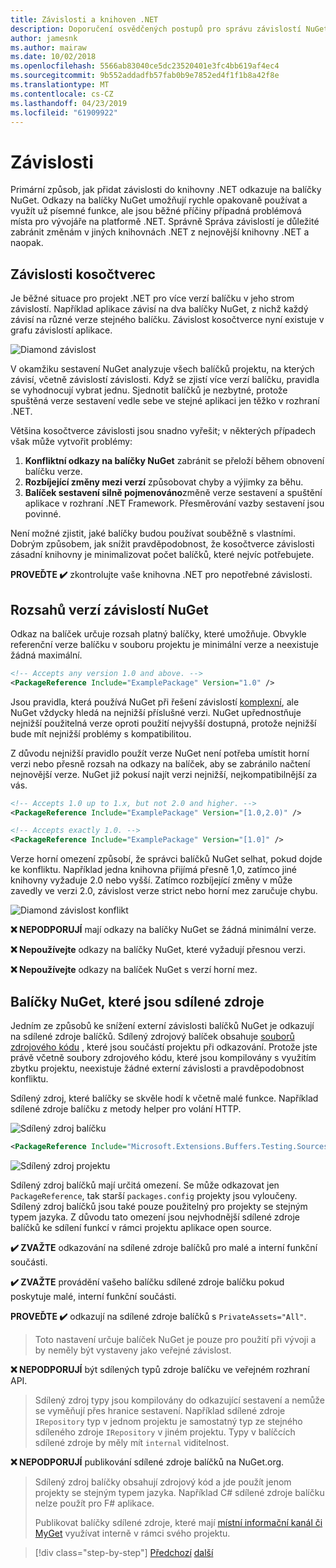 ```yaml
---
title: Závislosti a knihoven .NET
description: Doporučení osvědčených postupů pro správu závislostí NuGet knihoven .NET.
author: jamesnk
ms.author: mairaw
ms.date: 10/02/2018
ms.openlocfilehash: 5566ab83040ce5dc23520401e3fc4bb619af4ec4
ms.sourcegitcommit: 9b552addadfb57fab0b9e7852ed4f1f1b8a42f8e
ms.translationtype: MT
ms.contentlocale: cs-CZ
ms.lasthandoff: 04/23/2019
ms.locfileid: "61909922"
---
```

# <a name="dependencies"></a>Závislosti

Primární způsob, jak přidat závislosti do knihovny .NET odkazuje na balíčky NuGet. Odkazy na balíčky NuGet umožňují rychle opakovaně používat a využít už písemné funkce, ale jsou běžné příčiny případná problémová místa pro vývojáře na platformě .NET. Správně Správa závislostí je důležité zabránit změnám v jiných knihovnách .NET z nejnovější knihovny .NET a naopak.

## <a name="diamond-dependencies"></a>Závislosti kosočtverec

Je běžné situace pro projekt .NET pro více verzí balíčku v jeho strom závislostí. Například aplikace závisí na dva balíčky NuGet, z nichž každý závisí na různé verze stejného balíčku. Závislost kosočtverce nyní existuje v grafu závislostí aplikace.

![Diamond závislost](./media/dependencies/diamond-dependency.png "Diamond závislostí")

V okamžiku sestavení NuGet analyzuje všech balíčků projektu, na kterých závisí, včetně závislostí závislosti. Když se zjistí více verzí balíčku, pravidla se vyhodnocují vybrat jednu. Sjednotit balíčků je nezbytné, protože spuštěná verze sestavení vedle sebe ve stejné aplikaci jen těžko v rozhraní .NET.

Většina kosočtverce závislosti jsou snadno vyřešit; v některých případech však může vytvořit problémy:

1. **Konfliktní odkazy na balíčky NuGet** zabránit se přeloží během obnovení balíčku verze.
2. **Rozbíjející změny mezi verzí** způsobovat chyby a výjimky za běhu.
3. **Balíček sestavení silně pojmenováno**změně verze sestavení a spuštění aplikace v rozhraní .NET Framework. Přesměrování vazby sestavení jsou povinné.

Není možné zjistit, jaké balíčky budou používat souběžně s vlastními. Dobrým způsobem, jak snížit pravděpodobnost, že kosočtverce závislosti zásadní knihovny je minimalizovat počet balíčků, které nejvíc potřebujete.

**PROVEĎTE ✔️** zkontrolujte vaše knihovna .NET pro nepotřebné závislosti.

## <a name="nuget-dependency-version-ranges"></a>Rozsahů verzí závislostí NuGet

Odkaz na balíček určuje rozsah platný balíčky, které umožňuje. Obvykle referenční verze balíčku v souboru projektu je minimální verze a neexistuje žádná maximální.

```xml
<!-- Accepts any version 1.0 and above. -->
<PackageReference Include="ExamplePackage" Version="1.0" />
```

Jsou pravidla, která používá NuGet při řešení závislostí [komplexní](/nuget/consume-packages/dependency-resolution), ale NuGet vždycky hledá na nejnižší příslušné verzi. NuGet upřednostňuje nejnižší použitelná verze oproti použití nejvyšší dostupná, protože nejnižší bude mít nejnižší problémy s kompatibilitou.

Z důvodu nejnižší pravidlo použít verze NuGet není potřeba umístit horní verzi nebo přesně rozsah na odkazy na balíček, aby se zabránilo načtení nejnovější verze. NuGet již pokusí najít verzi nejnižší, nejkompatibilnější za vás.

```xml
<!-- Accepts 1.0 up to 1.x, but not 2.0 and higher. -->
<PackageReference Include="ExamplePackage" Version="[1.0,2.0)" />

<!-- Accepts exactly 1.0. -->
<PackageReference Include="ExamplePackage" Version="[1.0]" />
```

Verze horní omezení způsobí, že správci balíčků NuGet selhat, pokud dojde ke konfliktu. Například jedna knihovna přijímá přesně 1,0, zatímco jiné knihovny vyžaduje 2.0 nebo vyšší. Zatímco rozbíjející změny v může zavedly ve verzi 2.0, závislost verze strict nebo horní mez zaručuje chybu.

![Diamond závislost konflikt](./media/dependencies/diamond-dependency-conflict.png "Diamond konflikt závislostí")

**❌ NEPODPORUJÍ** mají odkazy na balíčky NuGet se žádná minimální verze.

**❌ Nepoužívejte** odkazy na balíčky NuGet, které vyžadují přesnou verzi.

**❌ Nepoužívejte** odkazy na balíček NuGet s verzí horní mez.

## <a name="nuget-shared-source-packages"></a>Balíčky NuGet, které jsou sdílené zdroje

Jedním ze způsobů ke snížení externí závislosti balíčků NuGet je odkazují na sdílené zdroje balíčků. Sdílený zdrojový balíček obsahuje [souborů zdrojového kódu](/nuget/reference/nuspec#including-content-files) , které jsou součástí projektu při odkazování. Protože jste právě včetně soubory zdrojového kódu, které jsou kompilovány s využitím zbytku projektu, neexistuje žádné externí závislosti a pravděpodobnost konfliktu.

Sdílený zdroj, které balíčky se skvěle hodí k včetně malé funkce. Například sdílené zdroje balíčku z metody helper pro volání HTTP.

![Sdílený zdroj balíčku](./media/dependencies/shared-source-package.png "sdílené zdroje balíčku")

```xml
<PackageReference Include="Microsoft.Extensions.Buffers.Testing.Sources" PrivateAssets="All" Version="1.0" />
```

![Sdílený zdroj projektu](./media/dependencies/shared-source-project.png "sdílený zdrojový projekt")

Sdílený zdroj balíčků mají určitá omezení. Se může odkazovat jen `PackageReference`, tak starší `packages.config` projekty jsou vyloučeny. Sdílený zdroj balíčků jsou také pouze použitelný pro projekty se stejným typem jazyka. Z důvodu tato omezení jsou nejvhodnější sdílené zdroje balíčků ke sdílení funkcí v rámci projektu aplikace open source.

**✔️ ZVAŽTE** odkazování na sdílené zdroje balíčků pro malé a interní funkční součásti.

**✔️ ZVAŽTE** provádění vašeho balíčku sdílené zdroje balíčku pokud poskytuje malé, interní funkční součásti.

**PROVEĎTE ✔️** odkazují na sdílené zdroje balíčků s `PrivateAssets="All"`.

> Toto nastavení určuje balíček NuGet je pouze pro použití při vývoji a by neměly být vystaveny jako veřejné závislost.

**❌ NEPODPORUJÍ** být sdílených typů zdroje balíčku ve veřejném rozhraní API.

> Sdílený zdroj typy jsou kompilovány do odkazující sestavení a nemůže se vyměňují přes hranice sestavení. Například sdílené zdroje `IRepository` typ v jednom projektu je samostatný typ ze stejného sdíleného zdroje `IRepository` v jiném projektu. Typy v balíčcích sdílené zdroje by měly mít `internal` viditelnost.

**❌ NEPODPORUJÍ** publikování sdílené zdroje balíčků na NuGet.org.

> Sdílený zdroj balíčky obsahují zdrojový kód a jde použít jenom projekty se stejným typem jazyka. Například C# sdílené zdroje balíčku nelze použít pro F# aplikace.
>
> Publikovat balíčky sdílené zdroje, které mají [místní informační kanál či MyGet](./publish-nuget-package.md) využívat interně v rámci svého projektu.

>[!div class="step-by-step"]
>[Předchozí](nuget.md)
>[další](sourcelink.md)
